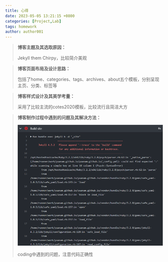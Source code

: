 ```yaml
---
title: 心得
date: 2023-05-05 13:21:15 +0800
categories: [Project,Lab]
tags: homework
author: author001
---
```



> **博客主题及其选取原因：**
>
> Jekyll them Chirpy，比较简介美观

> **博客页面布局及设计思路：**
>
> 包括了home、categories、tags、archives、about五个模板，分别呈现主页、分类、标签等

> **博客样式设计及其美学考量：**
>
> 采用了比较主流的cotes2020模板，比较流行且简洁大方

> **博客制作过程中遇到的问题及其解决方法：**
>
> ![image-20230505140223397](image-20230505140223397.png)
>
> coding中遇到的问题，注意代码正确性
